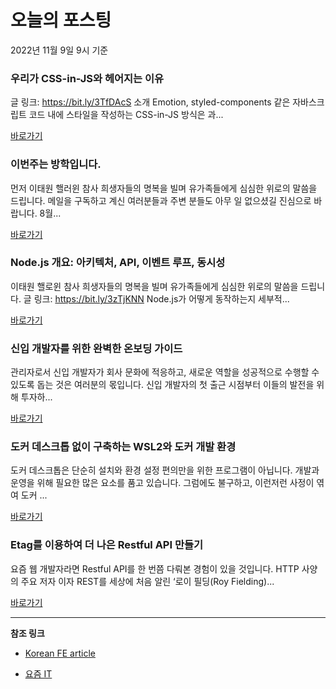 # 오늘의 포스팅 
2022년 11월 9일 9시 기준 

###  우리가 CSS-in-JS와 헤어지는 이유 

 글 링크: https://bit.ly/3TfDAcS 소개 Emotion, styled-components 같은 자바스크립트 코드 내에 스타일을 작성하는 CSS-in-JS 방식은 과... 

 [바로가기](https://kofearticle.substack.com/p/korean-fe-article-css-in-js) 

###  이번주는 방학입니다.  

 먼저 이태원 핼러윈 참사 희생자들의 명복을 빌며 유가족들에게 심심한 위로의 말씀을 드립니다. 메일을 구독하고 계신 여러분들과 주변 분들도 아무 일 없으셨길 진심으로 바랍니다. 8월... 

 [바로가기](https://kofearticle.substack.com/p/korean-fe-article-174) 

###  Node.js 개요: 아키텍처, API, 이벤트 루프, 동시성 

 이태원 핼로윈 참사 희생자들의 명복을 빌며 유가족들에게 심심한 위로의 말씀을 드립니다. 글 링크: https://bit.ly/3zTjKNN Node.js가 어떻게 동작하는지 세부적... 

 [바로가기](https://kofearticle.substack.com/p/korean-fe-article-nodejs-api) 

### 신입 개발자를 위한 완벽한 온보딩 가이드 

 관리자로서 신입 개발자가 회사 문화에 적응하고, 새로운 역할을 성공적으로 수행할 수 있도록 돕는 것은 여러분의 몫입니다. 신입 개발자의 첫 출근 시점부터 이들의 발전을 위해 투자하... 

 [바로가기](https://yozm.wishket.com/magazine/detail/1778/) 

### 도커 데스크톱 없이 구축하는 WSL2와 도커 개발 환경 

 도커 데스크톱은 단순히 설치와 환경 설정 편의만을 위한 프로그램이 아닙니다. 개발과 운영을 위해 필요한 많은 요소를 품고 있습니다. 그럼에도 불구하고, 이런저런 사정이 엮여 도커 ... 

 [바로가기](https://yozm.wishket.com/magazine/detail/1776/) 

### Etag를 이용하여 더 나은 Restful API 만들기 

 요즘 웹 개발자라면 Restful API를 한 번쯤 다뤄본 경험이 있을 것입니다. HTTP 사양의 주요 저자 이자 REST를 세상에 처음 알린 ‘로이 필딩(Roy Fielding)... 

 [바로가기](https://yozm.wishket.com/magazine/detail/1772/) 

---

**참조 링크**

- [Korean FE article](https://kofearticle.substack.com) 

- [요즘 IT](https://yozm.wishket.com/magazine) 


